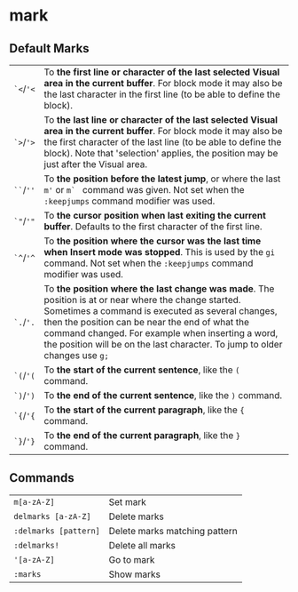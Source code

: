# mark

## Default Marks

|               |                                                                                                                                                                                                                                                                                                                                                    |
| ------------- | -------------------------------------------------------------------------------------------------------------------------------------------------------------------------------------------------------------------------------------------------------------------------------------------------------------------------------------------------- |
| `` `< ``/`'<` | To **the first line or character of the last selected Visual area in the current buffer**.  For block mode it may also be the last character in the first line (to be able to define the block).                                                                                                                                                   |
| `` `> ``/`'>` | To **the last line or character of the last selected Visual area in the current buffer**.  For block mode it may also be the first character of the last line (to be able to define the block).  Note that 'selection' applies, the position may be just after the Visual area.                                                                    |
| ` `` `/`''`   | To **the position before the latest jump**, or where the last `m'` or ``m` `` command was given. Not set when the `:keepjumps`  command modifier was used.                                                                                                                                                                                         |
| `` `" ``/`'"` | To **the cursor position when last exiting the current buffer**.  Defaults to the first character of the first line.                                                                                                                                                                                                                               |
| `` `^ ``/`'^` | To **the position where the cursor was the last time when Insert mode was stopped**.  This is used by the `gi` command.  Not set when the `:keepjumps` command modifier was used.                                                                                                                                                                  |
| `` `. ``/`'.` | To **the position where the last change was made**.  The position is at or near where the change started. Sometimes a command is executed as several changes, then the position can be near the end of what the command changed.  For example when inserting a word, the position will be on the last character. To jump to older changes use `g;` |
| `` `( ``/`'(` | To **the start of the current sentence**, like the `(` command.                                                                                                                                                                                                                                                                                    |
| `` `) ``/`')` | To **the end of the current sentence**, like the `)` command.                                                                                                                                                                                                                                                                                      |
| `` `{ ``/`'{` | To **the start of the current paragraph**, like the `{` command.                                                                                                                                                                                                                                                                                   |
| `` `} ``/`'}` | To **the end of the current paragraph**, like the `}` command.                                                                                                                                                                                                                                                                                     |

## Commands

|                       |                               |
| --------------------- | ----------------------------- |
| `m[a-zA-Z]`           | Set mark                      |
| `delmarks [a-zA-Z]`   | Delete marks                  |
| `:delmarks [pattern]` | Delete marks matching pattern |
| `:delmarks!`          | Delete all marks              |
| `'[a-zA-Z]`           | Go to mark                    |
| `:marks`              | Show marks                    |
